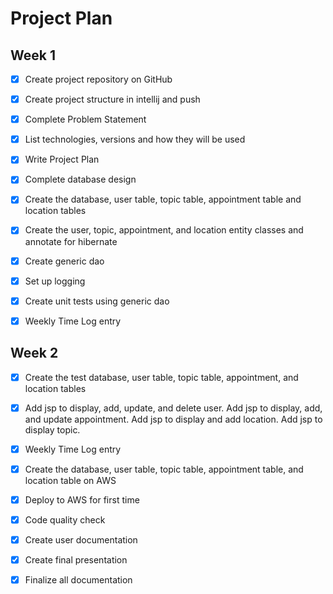 # Project Plan

## Week 1
 - [x] Create project repository on GitHub
 -	[x] Create project structure in intellij and push
 -	[x] Complete Problem Statement
 -	[x] List technologies, versions and how they will be used
 -	[x] Write Project Plan
  - [x] Complete database design
 -	[x] Create the database, user table, topic table, appointment table and location tables
 -	[x] Create the user, topic, appointment, and location entity classes and annotate for hibernate
 -	[x] Create generic dao
 -	[x] Set up logging
 -	[x] Create unit tests using generic dao
 - [x] Weekly Time Log entry

  
	
## Week 2
 -	[x] Create the test database, user table, topic table, appointment, and location tables 
 -	[x] Add jsp to display, add, update, and delete user.  Add jsp to display, add, and update appointment.  Add jsp to display and add location.  Add jsp to display topic. 
 - [x] Weekly Time Log entry
 - [x] Create the database, user table, topic table, appointment table, and location table on AWS
 - [x] Deploy to AWS for first time
 - [x] Code quality check
 - [x] Create user documentation
 -	[x] Create final presentation
 -	[x] Finalize all documentation



	
	
 
 	
  	
	
	


 	

  	
 